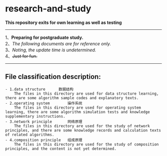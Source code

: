 # research-and-study
**This repository exits for own learning as well as testing**

---

1、__Preparing for postgraduate study.__<br>
2、*The following documents are for reference only.*<br>
3、_Noting, the update time is undetermined._<br>
4、~~Just for fun.~~<br>

---

## File classification description:
	- 1.data structure		数据结构
		The files in this directory are used for data structure learning, there are some algorithm sample codes and explanatory texts.
	- 2.operating system		操作系统
		The files in this directory are used for operating system learning, there are some algorithm simulation tests and knowledge supplementary instructions.
	- 3.network principle		网络原理
		The files in this directory are used for the study of network principles, and there are some knowledge records and calculation texts of related algorithms.
	- 4.composition principle	组成原理
		The files in this directory are used for the study of composition principles, and the content is not yet determined.
